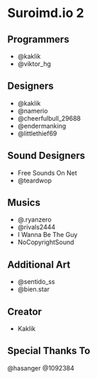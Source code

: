 # Suroimd.io 2
## Programmers
* @kaklik
* @viktor_hg
## Designers
* @kaklik
* @namerio
* @cheerfulbull_29688
* @endermanking
* @littlethief69
## Sound Designers
* Free Sounds On Net
* @teardwop
## Musics
* @.ryanzero
* @rivals2444
* I Wanna Be The Guy
* NoCopyrightSound
## Additional Art
* @sentido_ss
* @bien.star
## Creator
* Kaklik
## Special Thanks To
@hasanger 
@1092384